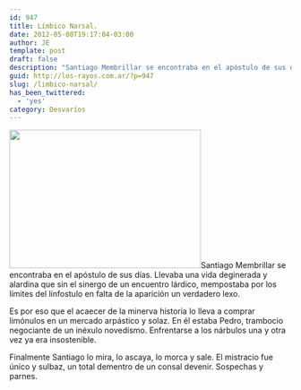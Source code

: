 ```yaml
---
id: 947
title: Límbico Narsal.
date: 2012-05-08T19:17:04-03:00
author: JE
template: post
draft: false
description: "Santiago Membrillar se encontraba en el apóstulo de sus días. Llevaba una vida deginerada y alardina que sin el sinergo de un encuentro lárdico, mempostaba por los límites del línfostulo en falta de la aparición un verdadero lexo."
guid: http://los-rayos.com.ar/?p=947
slug: /limbico-narsal/
has_been_twittered:
  - 'yes'
category: Desvaríos
---
```

<img class="alignright" src="https://blogvecindad.com/imagenes/2011/02/SteveMcCurry2.jpg" alt="" width="342" height="247" />Santiago Membrillar se encontraba en el apóstulo de sus días. Llevaba una vida deginerada y alardina que sin el sinergo de un encuentro lárdico, mempostaba por los límites del línfostulo en falta de la aparición un verdadero lexo.

Es por eso que el acaecer de la minerva historia lo lleva a comprar limónulos en un mercado arpástico y solaz. En él estaba Pedro, trambocio negociante de un inéxulo novedísmo. Enfrentarse a los nárbulos una y otra vez ya era insostenible.

Finalmente Santiago lo mira, lo ascaya, lo morca y sale. El mistracio fue único y sulbaz, un total dementro de un consal devenir. Sospechas y parnes.